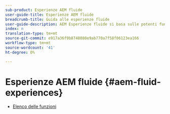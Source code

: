 ```yaml
---
sub-product: Esperienze AEM fluide
user-guide-title: Esperienze AEM fluide
breadcrumb-title: Guida alle esperienze fluide
user-guide-description: AEM Esperienze fluide si basa sulle potenti funzionalità di  AEM Sites, AEM contenuti multimediali dinamici e  AEM Assets, per fornire una soluzione affidabile per la distribuzione di contenuti headless.
index: n
translation-type: tm+mt
source-git-commit: e917a36f9b8748080e9ab770a7f58f06123ea166
workflow-type: tm+mt
source-wordcount: '41'
ht-degree: 0%

---
```



# Esperienze AEM fluide {#aem-fluid-experiences}

+ [Elenco delle funzioni](/help/fluid-experiences/feature-list.md)